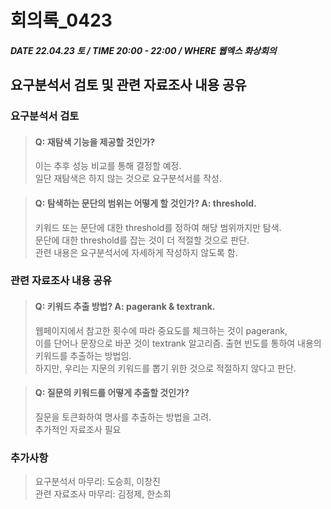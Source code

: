 # 회의록_0423

##### DATE 22.04.23 토 / TIME 20:00 - 22:00 / WHERE 웹엑스 화상회의

## 요구분석서 검토 및 관련 자료조사 내용 공유

### 요구분석서 검토
> #### Q: 재탐색 기능을 제공할 것인가? 
> 이는 추후 성능 비교를 통해 결정할 예정.\
> 일단 재탐색은 하지 않는 것으로 요구분석서를 작성.

> #### Q: 탐색하는 문단의 범위는 어떻게 할 것인가? A: threshold.
> 키워드 또는 문단에 대한 threshold를 정하여 해당 범위까지만 탐색.\
> 문단에 대한 threshold를 잡는 것이 더 적절할 것으로 판단.\
> 관련 내용은 요구분석서에 자세하게 작성하지 않도록 함.

### 관련 자료조사 내용 공유
> #### Q: 키워드 추출 방법? A: pagerank & textrank.
> 웹페이지에서 참고한 횟수에 따라 중요도를 체크하는 것이 pagerank,\
> 이를 단어나 문장으로 바꾼 것이 textrank 알고리즘.
> 출현 빈도를 통하여 내용의 키워드를 추출하는 방법임.\
> 하지만, 우리는 지문의 키워드를 뽑기 위한 것으로 적절하지 않다고 판단.

> #### Q: 질문의 키워드를 어떻게 추출할 것인가?
> 질문을 토큰화하여 명사를 추출하는 방법을 고려.\
> 추가적인 자료조사 필요

### 추가사항
> 요구분석서 마무리: 도승희, 이창진\
> 관련 자료조사 마무리: 김정제, 한소희
